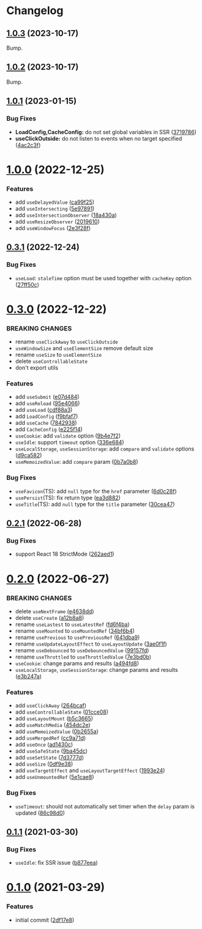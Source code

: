 # Changelog

## [1.0.3](https://github.com/lilibraries/hooks/compare/v1.0.2...v1.0.3) (2023-10-17)

Bump.

## [1.0.2](https://github.com/lilibraries/hooks/compare/v1.0.1...v1.0.2) (2023-10-17)

Bump.

## [1.0.1](https://github.com/lilibraries/hooks/compare/v1.0.0...v1.0.1) (2023-01-15)

### Bug Fixes

- **LoadConfig,CacheConfig:** do not set global variables in SSR ([3719786](https://github.com/lilibraries/hooks/commit/3719786dd919ab20daa4e83c14e040f223a02fe2))
- **useClickOutside:** do not listen to events when no target specified ([4ac2c3f](https://github.com/lilibraries/hooks/commit/4ac2c3f7c4001c728332ed8732eeb520ddaf6165))

# [1.0.0](https://github.com/lilibraries/hooks/compare/v0.3.1...v1.0.0) (2022-12-25)

### Features

- add `useDelayedValue` ([ca99f25](https://github.com/lilibraries/hooks/commit/ca99f2538e56a3eaf59f05401f4a2ceb8ca85670))
- add `useIntersecting` ([5e97891](https://github.com/lilibraries/hooks/commit/5e978917ae7560bf9c5ccd9def200b666fb4c6b9))
- add `useIntersectionObserver` ([18a430a](https://github.com/lilibraries/hooks/commit/18a430a795edfc4858cf7d2a760508722d4b7c8d))
- add `useResizeObserver` ([2019610](https://github.com/lilibraries/hooks/commit/201961043bda7fe8d0bb85c64d463f6e5c890712))
- add `useWindowFocus` ([2e3f28f](https://github.com/lilibraries/hooks/commit/2e3f28fe6ccd5356cdba81a68070f7344f95d77e))

## [0.3.1](https://github.com/lilibraries/hooks/compare/v0.3.0...v0.3.1) (2022-12-24)

### Bug Fixes

- `useLoad`: `staleTime` option must be used together with `cacheKey` option ([27ff50c](https://github.com/lilibraries/hooks/commit/27ff50c90d8204a33a916e705862b3c554ca76ff))

# [0.3.0](https://github.com/lilibraries/hooks/compare/v0.2.1...v0.3.0) (2022-12-22)

### BREAKING CHANGES

- rename `useClickAway` to `useClickOutside`
- `useWindowSize` and `useElementSize` remove default size
- rename `useSize` to `useElementSize`
- delete `useControllableState`
- don't export utils

### Features

- add `useSubmit` ([e07d484](https://github.com/lilibraries/hooks/commit/e07d484053cacec0593e86da0133be02fd16e405))
- add `useReload` ([95e4066](https://github.com/lilibraries/hooks/commit/95e406674bbdab0f2a43bc664095513994df4799))
- add `useLoad` ([cdf88a3](https://github.com/lilibraries/hooks/commit/cdf88a3c3722d30ac526d0740cc39dda194d4cf6))
- add `LoadConfig` ([f9bfaf7](https://github.com/lilibraries/hooks/commit/f9bfaf7c1d2a96cc91c75b1c5b4b3797c7b189c9))
- add `useCache` ([7842938](https://github.com/lilibraries/hooks/commit/7842938f4d6e6e8110933ad228555a20c94b303b))
- add `CacheConfig` ([e225f14](https://github.com/lilibraries/hooks/commit/e225f14ccf7db8df4777a10198577d66f4d648e3))
- `useCookie`: add `validate` option ([9b4e7f2](https://github.com/lilibraries/hooks/commit/9b4e7f2bba04cdd6c92dca6eb60d8760824c5a9d))
- `useIdle`: support `timeout` option ([336e684](https://github.com/lilibraries/hooks/commit/336e68464a61e45be077db610696ee7b5d825400))
- `useLocalStorage`, `useSessionStorage`: add `compare` and `validate` options ([d9ca582](https://github.com/lilibraries/hooks/commit/d9ca582d3bafaa39b39c6d20d42cdf693d56d526))
- `useMemoizedValue`: add `compare` param ([0b7a0b8](https://github.com/lilibraries/hooks/commit/0b7a0b87a31326fb5ecaf522391accbc05c240b1))

### Bug Fixes

- `useFavicon`(TS): add `null` type for the `href` parameter ([6d0c28f](https://github.com/lilibraries/hooks/commit/6d0c28f75b18f193ba964ba51503b3e8224b3ce9))
- `usePersist`(TS): fix return type ([ea3d882](https://github.com/lilibraries/hooks/commit/ea3d8824b102f520de8c3c667c3196addda83eea))
- `useTitle`(TS): add `null` type for the `title` parameter ([30cea47](https://github.com/lilibraries/hooks/commit/30cea4727b3d5c37a142f2065c4c067bf422b317))

## [0.2.1](https://github.com/lilibraries/hooks/compare/v0.2.0...v0.2.1) (2022-06-28)

### Bug Fixes

- support React 18 StrictMode ([262aed1](https://github.com/lilibraries/hooks/commit/262aed1dc031877b6c3d34212b37b3d1163ed5e7))

# [0.2.0](https://github.com/lilibraries/hooks/compare/v0.1.1...v0.2.0) (2022-06-27)

### BREAKING CHANGES

- delete `useNextFrame` ([e4638dd](https://github.com/lilibraries/hooks/commit/e4638dd9555d048449159bc4cfe48e70e0ad0aef))
- delete `useCreate` ([a12b8a8](https://github.com/lilibraries/hooks/commit/a12b8a8f79a81b36520dabde5e26bf545611a674))
- rename `useLastest` to `useLatestRef` ([fd6f4ba](https://github.com/lilibraries/hooks/commit/fd6f4ba1d9c96afacdece88e4821dd059558c535))
- rename `useMounted` to `useMountedRef` ([34bf6b4](https://github.com/lilibraries/hooks/commit/34bf6b45a4ecb292761f0f4d4d5c69b2a81a477a))
- rename `usePrevious` to `usePreviousRef` ([641dba9](https://github.com/lilibraries/hooks/commit/641dba9d8845dbbf2dae63e578a1b05f055df7b4))
- rename `useUpdateLayoutEffect` to `useLayoutUpdate` ([3ae0f1f](https://github.com/lilibraries/hooks/commit/3ae0f1fa0b53a362d762e003c943e0acc82dafbf))
- rename `useDebounced` to `useDebouncedValue` ([99157fd](https://github.com/lilibraries/hooks/commit/99157fd0b7749711352fcc845a1fbe8b8919b9eb))
- rename `useThrottled` to `useThrottledValue` ([7e3bd0b](https://github.com/lilibraries/hooks/commit/7e3bd0ba5becb601e7d938c7862b0443e4a7bd4c))
- `useCookie`: change params and results ([a494fd8](https://github.com/lilibraries/hooks/commit/a494fd86a14c4d276d6782a604c3879289b0de72))
- `useLocalStorage`, `useSessionStorage`: change params and results ([e3b247a](https://github.com/lilibraries/hooks/commit/e3b247a66b4eab7168a5485cdc5d99c7da4f689b))

### Features

- add `useClickAway` ([264bcaf](https://github.com/lilibraries/hooks/commit/264bcaf6432fa78ddbe62e34a250d5f04c94478e))
- add `useControllableState` ([01cce08](https://github.com/lilibraries/hooks/commit/01cce081e222c3c3bf14a7b47f6891cc1ea54427))
- add `useLayoutMount` ([b5c3665](https://github.com/lilibraries/hooks/commit/b5c3665726ff2ac85ed52b66b9a68fe5486a37d2))
- add `useMatchMedia` ([454dc2e](https://github.com/lilibraries/hooks/commit/454dc2ed287a9e7926c1437d9e4f675070719b09))
- add `useMemoizedValue` ([0b2655a](https://github.com/lilibraries/hooks/commit/0b2655a9911149d7a0bd079ede63a5a223c5dcde))
- add `useMergedRef` ([cc9a71d](https://github.com/lilibraries/hooks/commit/cc9a71dd0c20289ebf3442c9565615c751a30050))
- add `useOnce` ([ad1430c](https://github.com/lilibraries/hooks/commit/ad1430c79cdf479fd3a7c6b151e018819d20ac34))
- add `useSafeState` ([9ba45dc](https://github.com/lilibraries/hooks/commit/9ba45dc04949155e330412197a4d78c7f00f9513))
- add `useSetState` ([7d3777d](https://github.com/lilibraries/hooks/commit/7d3777d17128873da4b64acd38f2824d6ea482e4))
- add `useSize` ([0df9e38](https://github.com/lilibraries/hooks/commit/0df9e389349d4ba47565de6410be3cacfb163dc0))
- add `useTargetEffect` and `useLayoutTargetEffect` ([1993e24](https://github.com/lilibraries/hooks/commit/1993e24459707591a5f0b299d3fd3ab154e07bb5))
- add `useUnmountedRef` ([5e1cae8](https://github.com/lilibraries/hooks/commit/5e1cae8aeb6ec3c83d95c190cdf027d293997be7))

### Bug Fixes

- `useTimeout`: should not automatically set timer when the `delay` param is updated ([86c98d0](https://github.com/lilibraries/hooks/commit/86c98d06a8a4a0b834149c820bae4e3d7c10e489))

## [0.1.1](https://github.com/lilibraries/hooks/compare/v0.1.0...v0.1.1) (2021-03-30)

### Bug Fixes

- `useIdle`: fix SSR issue ([b877eea](https://github.com/lilibraries/hooks/commit/b877eeae71a970d340dd0840e614463a47ee98b4))

# [0.1.0](https://github.com/lilibraries/hooks/compare/2df17e87a4640318274ca3f4fc8b7f5fa9b031e9...v0.1.0) (2021-03-29)

### Features

- initial commit ([2df17e8](https://github.com/lilibraries/hooks/commit/2df17e87a4640318274ca3f4fc8b7f5fa9b031e9))
